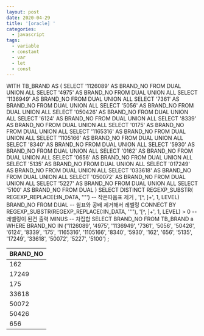 ```yaml
---
layout: post
date: 2020-04-29
title: '[oracle] '
categories:
  - javascript
tags:
  - variable
  - constant
  - var
  - let
  - const
---
```


WITH TB_BRAND
AS (
SELECT '1126089' AS BRAND_NO FROM DUAL UNION ALL
SELECT '4975' AS BRAND_NO FROM DUAL UNION ALL
SELECT '1136949' AS BRAND_NO FROM DUAL UNION ALL
SELECT '7361' AS BRAND_NO FROM DUAL UNION ALL
SELECT '5056' AS BRAND_NO FROM DUAL UNION ALL
SELECT '050426' AS BRAND_NO FROM DUAL UNION ALL
SELECT '6124' AS BRAND_NO FROM DUAL UNION ALL
SELECT '8339' AS BRAND_NO FROM DUAL UNION ALL
SELECT '0175' AS BRAND_NO FROM DUAL UNION ALL
SELECT '1165316' AS BRAND_NO FROM DUAL UNION ALL
SELECT '1105166' AS BRAND_NO FROM DUAL UNION ALL
SELECT '8340' AS BRAND_NO FROM DUAL UNION ALL
SELECT '5930' AS BRAND_NO FROM DUAL UNION ALL
SELECT '0162' AS BRAND_NO FROM DUAL UNION ALL
SELECT '0656' AS BRAND_NO FROM DUAL UNION ALL
SELECT '5135' AS BRAND_NO FROM DUAL UNION ALL
SELECT '017249' AS BRAND_NO FROM DUAL UNION ALL
SELECT '033618' AS BRAND_NO FROM DUAL UNION ALL
SELECT '050072' AS BRAND_NO FROM DUAL UNION ALL
SELECT '5227' AS BRAND_NO FROM DUAL UNION ALL
SELECT '5100' AS BRAND_NO FROM DUAL
)
SELECT DISTINCT
        REGEXP_SUBSTR(
            REGEXP_REPLACE(:IN_DATA, '''') -- 작은따옴표 제거
                , '[^, ]+', 1, LEVEL) BRAND_NO  FROM DUAL -- 쉼표와 공배 제거해서 레벨링
CONNECT BY REGEXP_SUBSTR(REGEXP_REPLACE(:IN_DATA, ''''), '[^, ]+', 1, LEVEL) > 0 -- 레벨링이 된건 출력
MINUS -- 차집합
SELECT BRAND_NO
FROM   TB_BRAND a
WHERE  BRAND_NO IN ('1126089', '4975', '1136949', '7361', '5056', '50426', '6124', '8339', '175', '1165316', '1105166', '8340', '5930', '162', '656', '5135', '17249', '33618', '50072', '5227', '5100')
;



|BRAND_NO|
|---|
|162|
|17249|
|175|
|33618|
|50072|
|50426|
|656|
